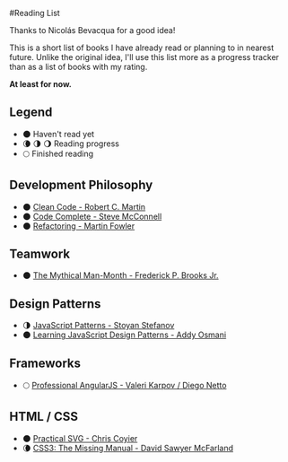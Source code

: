 #Reading List

Thanks to Nicolás Bevacqua for a good idea!

This is a short list of books I have already read or planning to in nearest future.
Unlike the original idea, I'll use this list more as a progress tracker than as a list
of books with my rating.

**At least for now.**

## Legend

- 🌑 Haven't read yet
- 🌘 🌗 🌖 Reading progress
- 🌕 Finished reading

## Development Philosophy

- 🌑 [Clean Code - Robert C. Martin](http://a.co/7TeK7om)
- 🌑 [Code Complete - Steve McConnell](http://a.co/5Jd6MrI)
- 🌑 [Refactoring - Martin Fowler](http://a.co/hUTUeMp)

## Teamwork

- 🌑 [The Mythical Man-Month - Frederick P. Brooks Jr.](http://a.co/6co0SEB)

## Design Patterns

- 🌗 [JavaScript Patterns - Stoyan Stefanov](http://a.co/3fItddm)
- 🌑 [Learning JavaScript Design Patterns - Addy Osmani](http://a.co/1qAWsCh)

## Frameworks

- 🌕 [Professional AngularJS  - Valeri Karpov / Diego Netto](http://a.co/0sj2JYC)

## HTML / CSS

- 🌑 [Practical SVG  - Chris Coyier](https://abookapart.com/products/practical-svg)
- 🌘 [CSS3: The Missing Manual  - David Sawyer McFarland ](https://amzn.com/1449325947)
